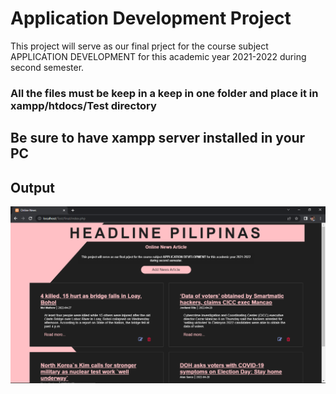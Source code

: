 # Application Development Project

This project will serve as our final prject for the course subject APPLICATION DEVELOPMENT for this academic year 2021-2022 during second semester. 

### All the files must be keep in a keep in one folder and place it in xampp/htdocs/Test directory
## Be sure to have xampp server installed in your PC

## Output

![](readmeImg.png)
